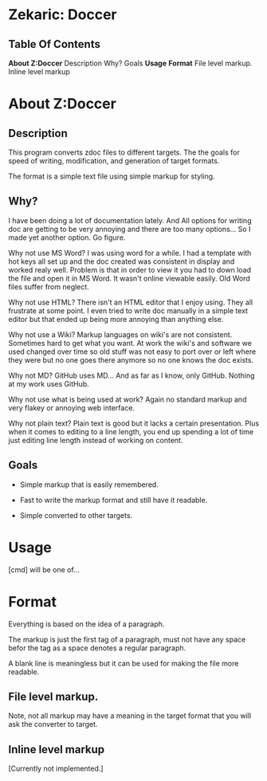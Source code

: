 
# Zekaric: Doccer

## Table Of Contents
**About Z:Doccer**
 Description
 Why?
 Goals
**Usage**
**Format**
 File level markup.
 Inline level markup

# About Z:Doccer

## Description

This program converts zdoc files to different targets.  The the goals for speed of writing, modification, and generation of target formats.

The format is a simple text file using simple markup for styling.

## Why?

I have been doing a lot of documentation lately.  And All options for writing doc are getting to be very annoying and there are too many options...  So I made yet another option.  Go figure.

Why not use MS Word?  I was using word for a while.  I had a template with hot keys all set up and the doc created was consistent in display and worked realy well.  Problem is that in order to view it you had to down load the file and open it in MS Word.  It wasn't online viewable easily.  Old Word files suffer from neglect.

Why not use HTML?  There isn't an HTML editor that I enjoy using.  They all frustrate at some point.  I even tried to write doc manually in a simple text editor but that ended up being more annoying than anything else.

Why not use a Wiki?  Markup languages on wiki's are not consistent.  Sometimes hard to get what you want.  At work the wiki's and software we used changed over time so old stuff was not easy to port over or left where they were but no one goes there anymore so no one knows the doc exists.

Why not MD?  GitHub uses MD...  And as far as I know, only GitHub.  Nothing at my work uses GitHub.

Why not use what is being used at work?  Again no standard markup and very flakey or annoying web interface.

Why not plain text?  Plain text is good but it lacks a certain presentation.  Plus when it comes to editing to a line length, you end up spending a lot of time just editing line length instead of working on content.

## Goals

* Simple markup that is easily remembered.

* Fast to write the markup format and still have it readable.

* Simple converted to other targets.


# Usage

[cmd] will be one of...


# Format

Everything is based on the idea of a paragraph.

The markup is just the first tag of a paragraph, must not have any space befor the tag as a space denotes a regular paragraph.

A blank line is meaningless but it can be used for making the file more readable.

## File level markup.

Note, not all markup may have a meaning in the target format that you will ask the converter to target.


## Inline level markup

[Currently not implemented.]

